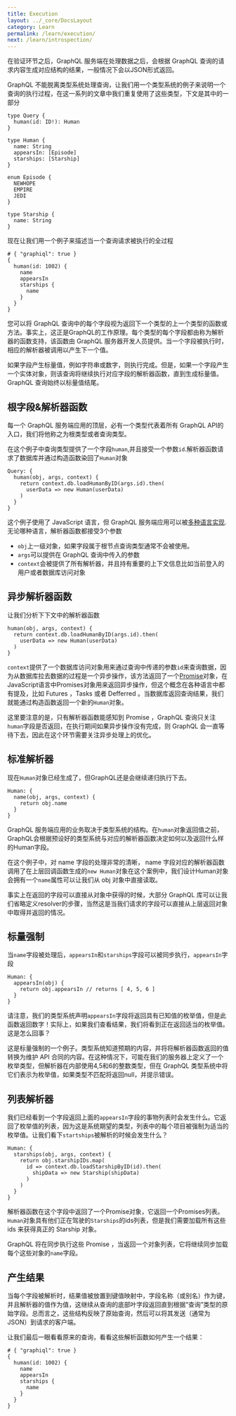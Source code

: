 ```yaml
---
title: Execution
layout: ../_core/DocsLayout
category: Learn
permalink: /learn/execution/
next: /learn/introspection/
---
```


在验证环节之后，GraphQL 服务端在处理数据之后，会根据 GraphQL 查询的请求内容生成对应结构的结果，一般情况下会以JSON形式返回。

GraphQL 不能脱离类型系统处理查询，让我们用一个类型系统的例子来说明一个查询的执行过程，在这一系列的文章中我们重复使用了这些类型，下文是其中的一部分

```
type Query {
  human(id: ID!): Human
}

type Human {
  name: String
  appearsIn: [Episode]
  starships: [Starship]
}

enum Episode {
  NEWHOPE
  EMPIRE
  JEDI
}

type Starship {
  name: String
}
```

现在让我们用一个例子来描述当一个查询请求被执行的全过程

```
# { "graphiql": true }
{
  human(id: 1002) {
    name
    appearsIn
    starships {
      name
    }
  }
}
```

您可以将 GraphQL 查询中的每个字段视为返回下一个类型的上一个类型的函数或方法。事实上，这正是GraphQL的工作原理。每个类型的每个字段都由称为解析器的函数支持，该函数由 GraphQL 服务器开发人员提供。当一个字段被执行时，相应的解析器被调用以产生下一个值。

如果字段产生标量值，例如字符串或数字，则执行完成。但是，如果一个字段产生一个实体对象，则该查询将继续执行对应字段的解析器函数，直到生成标量值。 GraphQL 查询始终以标量值结尾。



## 根字段&解析器函数

每一个 GraphQL 服务端应用的顶层，必有一个类型代表着所有 GraphQL API的入口，我们将他称之为根类型或者查询类型。

在这个例子中查询类型提供了一个字段`human`,并且接受一个参数`id`.解析器函数请求了数据库并通过构造函数染回了`Human`对象

```
Query: {
  human(obj, args, context) {
    return context.db.loadHumanByID(args.id).then(
      userData => new Human(userData)
    )
  }
}
```

这个例子使用了 JavaScript 语言，但 GraphQL 服务端应用可以被[多种语言实现](https://github.com/whisperfairy/graphql-china.github.io/blob/zh-cn/code).无论哪种语言，解析器函数都接受3个参数

- `obj`上一级对象，如果字段属于根节点查询类型通常不会被使用。
- `args`可以提供在 GraphQL 查询中传入的参数
- `context`会被提供了所有解析器，并且持有重要的上下文信息比如当前登入的用户或者数据库访问对象

## 异步解析器函数

让我们分析下下文中的解析器函数

```
human(obj, args, context) {
  return context.db.loadHumanByID(args.id).then(
    userData => new Human(userData)
  )
}
```

`context`提供了一个数据库访问对象用来通过查询中传递的参数`id`来查询数据，因为从数据库拉去数据的过程是一个异步操作，该方法返回了一个[Promise](https://developer.mozilla.org/en-US/docs/Web/JavaScript/Reference/Global_Objects/Promise)对象，在JavaScript语言中Promises对象用来返回异步操作，但这个概念在各种语言中都有提及，比如 Futures ，Tasks 或者 Defferred 。当数据库返回查询结果，我们就能通过构造函数返回一个新的`Human`对象。

这里要注意的是，只有解析器函数能感知到 Promise ，GraphQL 查询只关注`human`字段是否返回，在执行期间如果异步操作没有完成，则 GraphQL 会一直等待下去，因此在这个环节需要关注异步处理上的优化。

## 标准解析器

现在`Human`对象已经生成了，但GraphQL还是会继续递归执行下去。

```
Human: {
  name(obj, args, context) {
    return obj.name
  }
}
```

GraphQL 服务端应用的业务取决于类型系统的结构。在`human`对象返回值之前，GraphQL会根据预设好的类型系统与对应的解析器函数决定如何以及返回什么样的Human字段。

在这个例子中，对 name 字段的处理非常的清晰， name 字段对应的解析器函数调用了在上层回调函数生成的`new Human`对象在这个案例中，我们设计Human对象会拥有一个`name`属性可以让我们从 obj 对象中直接读取。

事实上在返回的字段可以直接从对象中获得的时候，大部分 GraphQL 库可以让我们省略定义resolver的步骤，当然这是当我们请求的字段可以直接从上层返回对象中取得并返回的情况。

## 标量强制

当`name`字段被处理后，`appearsIn`和`starships`字段可以被同步执行，`appearsIn`字段

```
Human: {
  appearsIn(obj) {
    return obj.appearsIn // returns [ 4, 5, 6 ]
  }
}
```

请注意，我们的类型系统声明`appearsIn`字段将返回具有已知值的枚举值，但是此函数返回数字！实际上，如果我们查看结果，我们将看到正在返回适当的枚举值。这是怎么回事？

这是标量强制的一个例子。类型系统知道预期的内容，并将将解析器函数返回的值转换为维护 API 合同的内容。在这种情况下，可能在我们的服务器上定义了一个枚举类型，但解析器在内部使用4,5和6的整数类型，但在 GraphQL 类型系统中将它们表示为枚举值，如果类型不匹配将返回null，并提示错误。

## 列表解析器

我们已经看到一个字段返回上面的`appearsIn`字段的事物列表时会发生什么。它返回了枚举值的列表，因为这是系统期望的类型，列表中的每个项目被强制为适当的枚举值。让我们看下`startships`被解析的时候会发生什么？

```
Human: {
  starships(obj, args, context) {
    return obj.starshipIDs.map(
      id => context.db.loadStarshipByID(id).then(
        shipData => new Starship(shipData)
      )
    )
  }
}
```

解析器函数在这个字段中返回了一个Promise对象，它返回一个Promises列表。`Human`对象具有他们正在驾驶的`Starships`的ids列表，但是我们需要加载所有这些 ids 来获得真正的 Starship 对象。

GraphQL 将在同步执行这些 Promise ，当返回一个对象列表，它将继续同步加载每个这些对象的`name`字段。

## 产生结果

当每个字段被解析时，结果值被放置到键值映射中，字段名称（或别名）作为键，并且解析器的值作为值，这继续从查询的底部叶字段返回直到根据“查询”类型的原始字段。总而言之，这些结构反映了原始查询，然后可以将其发送（通常为JSON）到请求的客户端。

让我们最后一眼看看原来的查询，看看这些解析函数如何产生一个结果：
```
# { "graphiql": true }
{
  human(id: 1002) {
    name
    appearsIn
    starships {
      name
    }
  }
}
```
